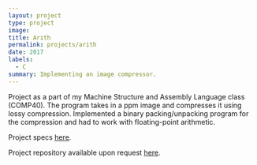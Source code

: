 ```yaml
---
layout: project
type: project
image:
title: Arith
permalink: projects/arith
date: 2017
labels:
  - C
summary: Implementing an image compressor.
---
```


Project as a part of my Machine Structure and Assembly Language class (COMP40). The program takes in a ppm image and compresses it using lossy compression. Implemented a binary packing/unpacking program for the compression and had to work with floating-point arithmetic.

Project specs [here](https://www.cs.tufts.edu/comp/40/homework/arith.pdf).

Project repository available upon request <a href="https://github.com/will-hodge/hw4"><i class="large github icon "></i>here</a>.
